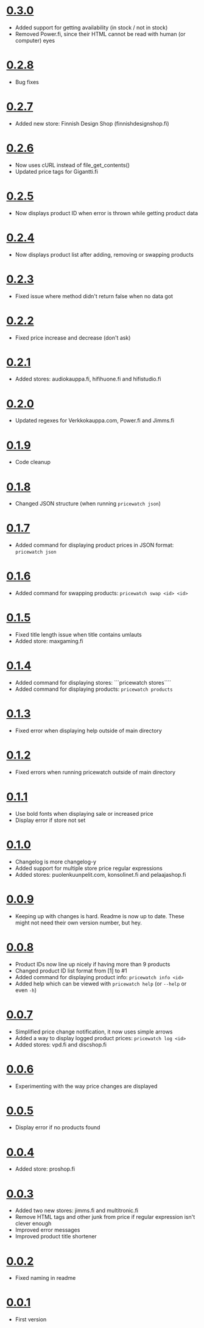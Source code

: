 # [0.3.0](https://github.com/jarilehtinen/pricewatch/releases/tag/0.3.0)

- Added support for getting availability (in stock / not in stock)
- Removed Power.fi, since their HTML cannot be read with human (or computer) eyes

# [0.2.8](https://github.com/jarilehtinen/pricewatch/releases/tag/0.2.8)

- Bug fixes

# [0.2.7](https://github.com/jarilehtinen/pricewatch/releases/tag/0.2.7)

- Added new store: Finnish Design Shop (finnishdesignshop.fi)

# [0.2.6](https://github.com/jarilehtinen/pricewatch/releases/tag/0.2.6)

- Now uses cURL instead of file_get_contents()
- Updated price tags for Gigantti.fi

# [0.2.5](https://github.com/jarilehtinen/pricewatch/releases/tag/0.2.5)

- Now displays product ID when error is thrown while getting product data

# [0.2.4](https://github.com/jarilehtinen/pricewatch/releases/tag/0.2.4)

- Now displays product list after adding, removing or swapping products

# [0.2.3](https://github.com/jarilehtinen/pricewatch/releases/tag/0.2.3)

- Fixed issue where method didn't return false when no data got

# [0.2.2](https://github.com/jarilehtinen/pricewatch/releases/tag/0.2.2)

- Fixed price increase and decrease (don't ask)

# [0.2.1](https://github.com/jarilehtinen/pricewatch/releases/tag/0.2.1)

- Added stores: audiokauppa.fi, hifihuone.fi and hifistudio.fi

# [0.2.0](https://github.com/jarilehtinen/pricewatch/releases/tag/0.2.0)

- Updated regexes for Verkkokauppa.com, Power.fi and Jimms.fi

# [0.1.9](https://github.com/jarilehtinen/pricewatch/releases/tag/0.1.9)

- Code cleanup

# [0.1.8](https://github.com/jarilehtinen/pricewatch/releases/tag/0.1.8)

- Changed JSON structure (when running ```pricewatch json```)

# [0.1.7](https://github.com/jarilehtinen/pricewatch/releases/tag/0.1.7)

- Added command for displaying product prices in JSON format: ```pricewatch json```

# [0.1.6](https://github.com/jarilehtinen/pricewatch/releases/tag/0.1.6)

- Added command for swapping products: ```pricewatch swap <id> <id>```

# [0.1.5](https://github.com/jarilehtinen/pricewatch/releases/tag/0.1.5)

- Fixed title length issue when title contains umlauts
- Added store: maxgaming.fi

# [0.1.4](https://github.com/jarilehtinen/pricewatch/releases/tag/0.1.4)

- Added command for displaying stores: ```pricewatch stores````
- Added command for displaying products: ```pricewatch products```

# [0.1.3](https://github.com/jarilehtinen/pricewatch/releases/tag/0.1.3)

- Fixed error when displaying help outside of main directory

# [0.1.2](https://github.com/jarilehtinen/pricewatch/releases/tag/0.1.2)

- Fixed errors when running pricewatch outside of main directory

# [0.1.1](https://github.com/jarilehtinen/pricewatch/releases/tag/0.1.1)

- Use bold fonts when displaying sale or increased price
- Display error if store not set

# [0.1.0](https://github.com/jarilehtinen/pricewatch/releases/tag/0.1.0)

- Changelog is more changelog-y
- Added support for multiple store price regular expressions
- Added stores: puolenkuunpelit.com, konsolinet.fi and pelaajashop.fi

# [0.0.9](https://github.com/jarilehtinen/pricewatch/releases/tag/0.0.9)

- Keeping up with changes is hard. Readme is now up to date. These might not need their own version number, but hey.

# [0.0.8](https://github.com/jarilehtinen/pricewatch/releases/tag/0.0.8)

- Product IDs now line up nicely if having more than 9 products
- Changed product ID list format from [1] to #1
- Added command for displaying product info: ```pricewatch info <id>```
- Added help which can be viewed with ```pricewatch help``` (or ```--help``` or even ```-h```)

# [0.0.7](https://github.com/jarilehtinen/pricewatch/releases/tag/0.0.7)

- Simplified price change notification, it now uses simple arrows
- Added a way to display logged product prices: ```pricewatch log <id>```
- Added stores: vpd.fi and discshop.fi

# [0.0.6](https://github.com/jarilehtinen/pricewatch/releases/tag/0.0.6)

- Experimenting with the way price changes are displayed

# [0.0.5](https://github.com/jarilehtinen/pricewatch/releases/tag/0.0.5)

- Display error if no products found

# [0.0.4](https://github.com/jarilehtinen/pricewatch/releases/tag/0.0.4)

- Added store: proshop.fi

# [0.0.3](https://github.com/jarilehtinen/pricewatch/releases/tag/0.0.3)

- Added two new stores: jimms.fi and multitronic.fi
- Remove HTML tags and other junk from price if regular expression isn't clever enough
- Improved error messages
- Improved product title shortener

# [0.0.2](https://github.com/jarilehtinen/pricewatch/releases/tag/0.0.2)

- Fixed naming in readme

# [0.0.1](https://github.com/jarilehtinen/pricewatch/releases/tag/0.0.1)

- First version